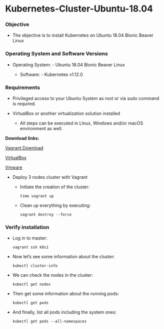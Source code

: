 # Kubernetes-Cluster-Ubuntu-18.04

### Objective

* The objective is to install Kubernetes on Ubuntu 18.04 Bionic Beaver Linux

### Operating System and Software Versions
   
* Operating System: - Ubuntu 18.04 Bionic Beaver Linux
   
   * Software: - Kubernetes v1.12.0

### Requirements

* Privileged access to your Ubuntu System as root or via sudo command is required.

* VirtualBox or another virtualization solution installed

   * All steps can be executed in LInux, Windows and/or macOS environment as well.
   
__Download links:__

   [Vagrant Download](https://www.vagrantup.com/downloads.html)
   
   [VirtualBox](https://www.virtualbox.org/wiki/Downloads)

   [Vmware](https://www.vmware.com/products/workstation-player/workstation-player-evaluation.html)
   
   
* Deploy 3 nodes cluster with Vagrant
   
    * Initiate the creation of the cluster:
            
          time vagrant up
   
   * Clean up everything by executing:
      
         vagrant destroy --force

### Verify installation

* Log in to master: 
    
      vagrant ssh k8s1

* Now let’s see some information about the cluster:
      
      kubectl cluster-info
 
* We can check the nodes in the cluster:
     
      kubectl get nodes

* Then get some information about the running pods:

      kubectl get pods

* And finally, list all pods including the system ones:

      kubectl get pods --all-namespaces
